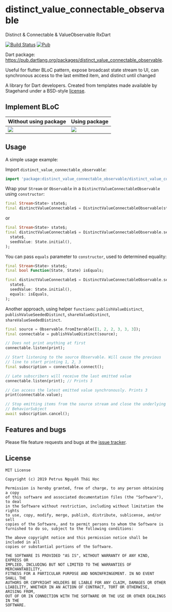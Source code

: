 # distinct_value_connectable_observable
Distinct & Connectable & ValueObservable RxDart

[![Build Status](https://travis-ci.org/hoc081098/distinct_value_connectable_observable.svg?branch=master)](https://travis-ci.org/hoc081098/distinct_value_connectable_observable) [![Pub](https://img.shields.io/pub/v/distinct_value_connectable_observable.svg)](https://pub.dartlang.org/packages/distinct_value_connectable_observable)

Dart package: https://pub.dartlang.org/packages/distinct_value_connectable_observable.

Useful for flutter BLoC pattern, expose broadcast state stream to UI, can synchronous access to the last emitted item, and distinct until changed

A library for Dart developers.
Created from templates made available by Stagehand under a BSD-style
[license](https://github.com/dart-lang/stagehand/blob/master/LICENSE).

## Implement BLoC

| Without using package  | Using package |
| ------------- | ------------- |
|<img src="https://i.ibb.co/ZJjfjKG/carbon-5.png">  | <img src="https://imgbbb.com/images/2019/04/27/carbon-6.png"> |

## Usage

A simple usage example:

Import `distinct_value_connectable_observable`:

```dart
import 'package:distinct_value_connectable_observable/distinct_value_connectable_observable.dart';
```

Wrap your `Stream` or `Observable` in a `DistinctValueConnectableObservable` using `constructor`:

```dart
final Stream<State> state$;
final distinctValueConnectable$ = DistinctValueConnectableObservable(state$);
```

or

```dart
final Stream<State> state$;
final distinctValueConnectable$ = DistinctValueConnectableObservable.seeded(
  state$,
  seedValue: State.initial(),
);
```

You can pass `equals` parameter to `constructor`, used to determined equality:

```dart
final Stream<State> state$;
final bool Function(State, State) isEquals;

final distinctValueConnectable$ = DistinctValueConnectableObservable.seeded(
  state$,
  seedValue: State.initial(),
  equals: isEquals,
);
```

Another approach, using helper `functions`: `publishValueDistinct`, `publishValueSeededDistinct`, `shareValueDistinct`, `shareValueSeededDistinct`.

```dart
final source = Observable.fromIterable([1, 2, 2, 3, 3, 3]);
final connectable = publishValueDistinct(source);

// Does not print anything at first
connectable.listen(print);

// Start listening to the source Observable. Will cause the previous
// line to start printing 1, 2, 3
final subscription = connectable.connect();

// Late subscribers will receive the last emitted value
connectable.listen(print); // Prints 3

// Can access the latest emitted value synchronously. Prints 3
print(connectable.value);

// Stop emitting items from the source stream and close the underlying
// BehaviorSubject
await subscription.cancel();
```

## Features and bugs

Please file feature requests and bugs at the [issue tracker][tracker].

[tracker]: https://github.com/hoc081098/distinct_value_connectable_observable/issues

License
-------
    MIT License

    Copyright (c) 2019 Petrus Nguyễn Thái Học

    Permission is hereby granted, free of charge, to any person obtaining a copy
    of this software and associated documentation files (the "Software"), to deal
    in the Software without restriction, including without limitation the rights
    to use, copy, modify, merge, publish, distribute, sublicense, and/or sell
    copies of the Software, and to permit persons to whom the Software is
    furnished to do so, subject to the following conditions:

    The above copyright notice and this permission notice shall be included in all
    copies or substantial portions of the Software.

    THE SOFTWARE IS PROVIDED "AS IS", WITHOUT WARRANTY OF ANY KIND, EXPRESS OR
    IMPLIED, INCLUDING BUT NOT LIMITED TO THE WARRANTIES OF MERCHANTABILITY,
    FITNESS FOR A PARTICULAR PURPOSE AND NONINFRINGEMENT. IN NO EVENT SHALL THE
    AUTHORS OR COPYRIGHT HOLDERS BE LIABLE FOR ANY CLAIM, DAMAGES OR OTHER
    LIABILITY, WHETHER IN AN ACTION OF CONTRACT, TORT OR OTHERWISE, ARISING FROM,
    OUT OF OR IN CONNECTION WITH THE SOFTWARE OR THE USE OR OTHER DEALINGS IN THE
    SOFTWARE.
